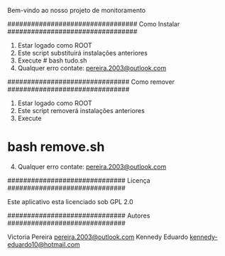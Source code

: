  Bem-vindo ao nosso projeto de monitoramento
 
 
#################################
 Como Instalar
#################################


1. Estar logado como ROOT
2. Este script substituirá
instalações anteriores
3. Execute
        # bash tudo.sh
4. Qualquer erro contate:
        pereira.2003@outlook.com


###############################
 Como remover
###############################


1. Estar logado como ROOT
2. Este script removerá
instalações anteriores
3. Execute
  # bash remove.sh
4. Qualquer erro contate:
        <pereira.2003@outlook.com>


##############################
 Licença
##############################


Este aplicativo esta licenciado
sob GPL 2.0


##############################
Autores
##############################


Victoria Pereira <pereira.2003@outlook.com>
Kennedy Eduardo <kennedy-eduardo10@hotmail.com>
